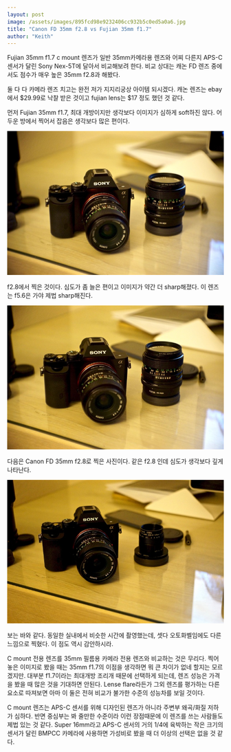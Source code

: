 ```yaml
---
layout: post
image: /assets/images/895fcd98e9232406cc932b5c0ed5a0a6.jpg
title: "Canon FD 35mm f2.8 vs Fujian 35mm f1.7"
author: "Keith"
---
```



Fujian 35mm f1.7 c mount 렌즈가 일반 35mm카메라용 렌즈와 어찌 다른지 APS-C 센서가 달린 Sony Nex-5T에 달아서 비교해보려 한다. 비교 상대는 캐논 FD 렌즈 중에서도 점수가 매우 높은 35mm f2.8과 해봤다. 




둘 다 다 카메라 렌즈 치고는 완전 저가 지지리궁상 아이템 되시겠다. 캐논 렌즈는 ebay에서 $29.99로 낙찰 받은 것이고 fujian lens는 $17 정도 했던 것 같다. 





먼저 Fujian 35mm f1.7, 최대 개방이지만 생각보다 이미지가 심하게 soft하진 않다. 어두운 방에서 찍어서 잡음은 생각보다 많은 편이다.




![image](/assets/images/895fcd98e9232406cc932b5c0ed5a0a6.jpg)




f2.8에서 찍은 것이다. 심도가 좀 늘은 편이고 이미지가 약간 더 sharp해졌다. 이 렌즈는 f5.6은 가야 제법 sharp해진다.



![image](/assets/images/64e81c611718537497cf4e73d347b63b.jpg)




다음은 Canon FD 35mm f2.8로 찍은 사진이다. 같은 f2.8 인데 심도가 생각보다 깊게 나타난다.



![image](/assets/images/0dbc1139b42b5729f29d89ab3566ad1d.jpg)




보는 바와 같다. 동일한 실내에서 비슷한 시간에 촬영했는데, 셋다 오토화벨임에도 다른 느낌으로 찍혔다. 이 점도 역시 감안하시라. 




C mount 전용 렌즈를 35mm 필름용 카메라 전용 렌즈와 비교하는 것은 무리다. 찍어놓은 이미지로 봤을 때는 35mm f1.7의 이점을 생각하면 뭐 큰 차이가 없네 할지는 모르겠지만. 대부분 f1.7이라는 최대개방 조리개 때문에 선택하게 되는데, 렌즈 성능은 가격을 봤을 때 많은 것을 기대하면 안된다. Lense flare라든가 그외 렌즈를 평가하는 다른 요소로 따져보면 아마 이 둘은 전혀 비교가 불가한 수준의 성능차를 보일 것이다.




C mount 렌즈는 APS-C 센서를 위해 디자인된 렌즈가 아니라 주변부 왜곡/화질 저하가 심하다. 반면 중심부는 봐 줄만한 수준이라 이런 장점때문에 이 렌즈를 쓰는 사람들도 제법 있는 것 같다. Super 16mm라고 APS-C 센서의 거의 1/4에 육박하는 작은 크기의 센서가 달린 BMPCC 카메라에 사용하면 가성비로 봤을 때 더 이상의 선택은 없을 것 같다.





